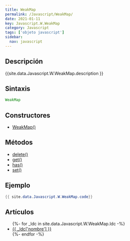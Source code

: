 ```yaml
---
title: WeakMap
permalink: /Javascript/WeakMap/
date: 2021-01-11
key: Javascript.W.WeakMap
category: Javascript
tags: ['objeto javascript']
sidebar: 
  nav: javascript
---
```


## Descripción
{{site.data.Javascript.W.WeakMap.description }}

## Sintaxis
~~~javascript
WeakMap
~~~

## Constructores
* [WeakMap()](/Javascript/WeakMap/WeakMap/)

## Métodos
* [delete()](/Javascript/WeakMap/delete/)
* [get()](/Javascript/WeakMap/get/)
* [has()](/Javascript/WeakMap/has/)
* [set()](/Javascript/WeakMap/set/)

## Ejemplo
~~~java
{{ site.data.Javascript.W.WeakMap.code}}
~~~

## Artículos
<ul>
{%- for _ldc in site.data.Javascript.W.WeakMap.ldc -%}
   <li>
       <a href="{{_ldc['url'] }}">{{ _ldc['nombre'] }}</a>
   </li>
{%- endfor -%}
</ul>
